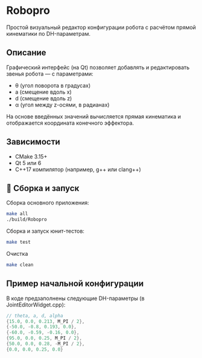 # Robopro

Простой визуальный редактор конфигурации робота с расчётом прямой кинематики по DH-параметрам.

## Описание

Графический интерфейс (на Qt) позволяет добавлять и редактировать звенья робота — с параметрами:
- θ (угол поворота в градусах)
- a (смещение вдоль x)
- d (смещение вдоль z)
- α (угол между z-осями, в радианах)

На основе введённых значений вычисляется прямая кинематика и отображается координата конечного эффектора.

## Зависимости

- CMake 3.15+
- Qt 5 или 6
- C++17 компилятор (например, g++ или clang++)

## 🚀 Сборка и запуск

Сборка основного приложения:

```bash
make all
./build/Robopro
```

Сборка и запуск юнит-тестов:

```bash
make test
```

Очистка

```bash
make clean
```

## Пример начальной конфигурации

В коде предзаполнены следующие DH-параметры (в JointEditorWidget.cpp):

```cpp
// theta, a, d, alpha
{15.0, 0.0, 0.213, M_PI / 2},
{-50.0, -0.8, 0.193, 0.0},
{-60.0, -0.59, -0.16, 0.0},
{95.0, 0.0, 0.25, M_PI / 2},
{50.0, 0.0, 0.28, -M_PI / 2},
{0.0, 0.0, 0.25, 0.0}
```